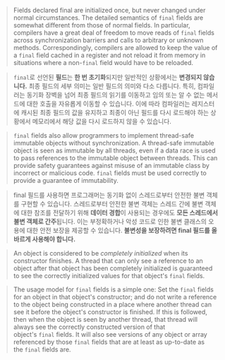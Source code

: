 >Fields declared final are initialized once, but never changed under normal circumstances. The detailed semantics of `final` fields are somewhat different from those of normal fields. In particular, compilers have a great deal of freedom to move reads of `final` fields across synchronization barriers and calls to arbitrary or unknown methods. Correspondingly, compilers are allowed to keep the value of a `final` field cached in a register and not reload it from memory in situations where a non-`final` field would have to be reloaded.

>`final`로 선언된 **필드**는 **한 번 초기화**되지만 일반적인 상황에서는 **변경되지 않습니다.** 
>최종 필드의 세부 의미는 일반 필드의 의미와 다소 다릅니다. 
>특히, 컴파일러는 동기화 장벽을 넘어 최종 필드의 읽기를 이동하고 임의 또는 알 수 없는 메서드에 대한 호출을 자유롭게 이동할 수 있습니다.
>이에 따라 컴파일러는 레지스터에 캐시된 최종 필드의 값을 유지하고 최종이 아닌 필드를 다시 로드해야 하는 상황에서 메모리에서 해당 값을 다시 로드하지 않을 수 있습니다.


>`final` fields also allow programmers to implement thread-safe immutable objects without synchronization. A thread-safe immutable object is seen as immutable by all threads, even if a data race is used to pass references to the immutable object between threads. This can provide safety guarantees against misuse of an immutable class by incorrect or malicious code. `final` fields must be used correctly to provide a guarantee of immutability.

>final 필드를 사용하면 프로그래머는 동기화 없이 스레드로부터 안전한 불변 객체를 구현할 수 있습니다.
>스레드로부터 안전한 불변 객체는 스레드 간에 불변 객체에 대한 참조를 전달하기 위해 **데이터 경합**이 사용되는 경우에도 **모든 스레드에서 불변 객체로 간주**됩니다.
>이는 부정확하거나 악성 코드로 인한 불변 클래스의 오용에 대한 안전 보장을 제공할 수 있습니다.
>**불변성을 보장하려면 final 필드를 올바르게 사용해야 합니다.**


>An object is considered to be _completely initialized_ when its constructor finishes. A thread that can only see a reference to an object after that object has been completely initialized is guaranteed to see the correctly initialized values for that object's `final` fields.



>The usage model for `final` fields is a simple one: Set the `final` fields for an object in that object's constructor; and do not write a reference to the object being constructed in a place where another thread can see it before the object's constructor is finished. If this is followed, then when the object is seen by another thread, that thread will always see the correctly constructed version of that object's `final` fields. It will also see versions of any object or array referenced by those `final` fields that are at least as up-to-date as the `final` fields are.